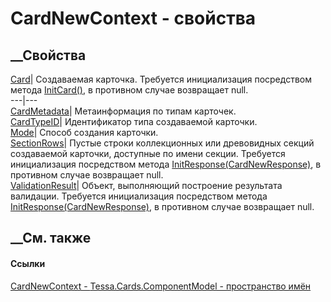 # CardNewContext - свойства
##  __Свойства
[Card](P_Tessa_Cards_ComponentModel_CardNewContext_Card.htm)|  Создаваемая
карточка. Требуется инициализация посредством метода
[InitCard()](M_Tessa_Cards_ComponentModel_CardNewContext_InitCard.htm), в
противном случае возвращает null.  
---|---  
[CardMetadata](P_Tessa_Cards_ComponentModel_CardNewContext_CardMetadata.htm)|
Метаинформация по типам карточек.  
[CardTypeID](P_Tessa_Cards_ComponentModel_CardNewContext_CardTypeID.htm)|
Идентификатор типа создаваемой карточки.  
[Mode](P_Tessa_Cards_ComponentModel_CardNewContext_Mode.htm)|  Способ создания
карточки.  
[SectionRows](P_Tessa_Cards_ComponentModel_CardNewContext_SectionRows.htm)|
Пустые строки коллекционных или древовидных секций создаваемой карточки,
доступные по имени секции. Требуется инициализация посредством метода
[InitResponse(CardNewResponse)](M_Tessa_Cards_ComponentModel_CardNewContext_InitResponse.htm),
в противном случае возвращает null.  
[ValidationResult](P_Tessa_Cards_ComponentModel_CardNewContext_ValidationResult.htm)|
Объект, выполняющий построение результата валидации. Требуется инициализация
посредством метода
[InitResponse(CardNewResponse)](M_Tessa_Cards_ComponentModel_CardNewContext_InitResponse.htm),
в противном случае возвращает null.  
## __См. также
#### Ссылки
[CardNewContext - ](T_Tessa_Cards_ComponentModel_CardNewContext.htm)
[Tessa.Cards.ComponentModel - пространство
имён](N_Tessa_Cards_ComponentModel.htm)
